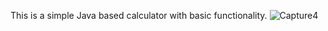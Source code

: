 This is a simple Java based calculator with basic functionality.
![Capture4](https://user-images.githubusercontent.com/32446674/156431599-c339437f-3d56-4887-a581-5dcef134efab.PNG)
